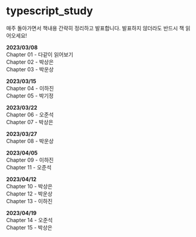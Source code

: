 # typescript_study
매주 돌아가면서 책내용 간략히 정리하고 발표합니다. 발표하지 않더라도 반드시 책 읽어오세요!

<b>2023/03/08 <br/></b>
Chapter 01 - 다같이 읽어보기  <br/>
Chapter 02 - 박상은 <br/>
Chapter 03 - 박운상 <br/>

<b>2023/03/15 <br/></b>
Chapter 04 - 이하진 <br/>
Chapter 05 - 박기정 <br/>

<b>2023/03/22 <br/></b>
Chapter 06 - 오준석 <br/>
Chapter 07 - 박상은 <br/>

<b>2023/03/27 <br/></b>
Chapter 08 - 박운상 <br/>

<b>2023/04/05 <br/></b>
Chapter 09 - 이하진 <br/>
Chapter 11 - 오준석 <br/>

<b>2023/04/12 <br/></b>
Chapter 10 - 박상은 <br/>
Chapter 12 - 박운상 <br/>
Chapter 13 - 이하진 <br/>

<b>2023/04/19 <br/></b>
Chapter 14 - 오준석 <br/>
Chapter 15 - 박상은 <br/>
